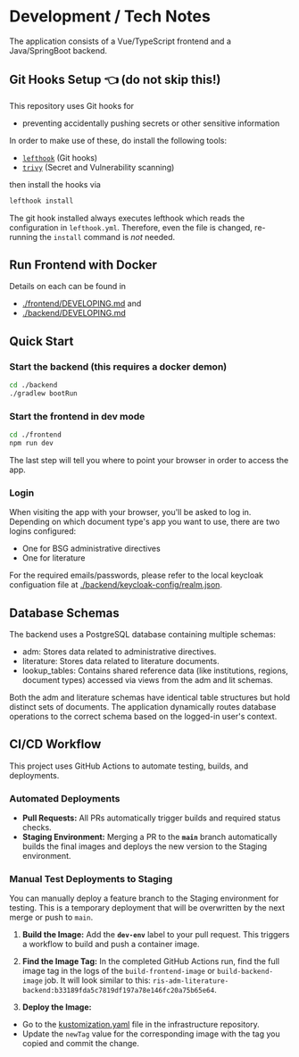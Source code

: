 # Development / Tech Notes

The application consists of a Vue/TypeScript frontend and a Java/SpringBoot backend.

## Git Hooks Setup 👈 (do not skip this!)

This repository uses Git hooks for

- preventing accidentally pushing secrets or other sensitive information

In order to make use of these, do install the following tools:

- [`lefthook`](https://github.com/evilmartians/lefthook) (Git hooks)
- [`trivy`](https://github.com/aquasecurity/trivy) (Secret and Vulnerability scanning)

then install the hooks via

```bash
lefthook install
```

The git hook installed always executes lefthook which reads the configuration in `lefthook.yml`. Therefore, even the file is changed, re-running the `install` command is _not_ needed.

## Run Frontend with Docker

Details on each can be found in

- [./frontend/DEVELOPING.md](./frontend/DEVELOPING.md) and
- [./backend/DEVELOPING.md](./backend/DEVELOPING.md)

## Quick Start

### Start the backend (this requires a docker demon)

```bash
cd ./backend
./gradlew bootRun
```

### Start the frontend in dev mode

```bash
cd ./frontend
npm run dev
```

The last step will tell you where to point your browser in order to access the app.

### Login
When visiting the app with your browser, you'll be asked to log in. Depending on which document type's app you want to use, there are two logins configured:

* One for BSG administrative directives
* One for literature

For the required emails/passwords, please refer to the local keycloak configuation file at [./backend/keycloak-config/realm.json](./backend/keycloak-config/realm.json).

## Database Schemas
The backend uses a PostgreSQL database containing multiple schemas:
* adm: Stores data related to administrative directives.
* literature:  Stores data related to literature documents.
* lookup_tables: Contains shared reference data (like institutions, regions, document types) accessed via views from the adm and lit schemas.

Both the adm and literature schemas have identical table structures but hold distinct sets of documents. The application dynamically routes database operations to the correct schema based on the logged-in user's context.


## CI/CD Workflow

This project uses GitHub Actions to automate testing, builds, and deployments.

### Automated Deployments

* **Pull Requests:** All PRs automatically trigger builds and required status checks.
* **Staging Environment:** Merging a PR to the **`main`** branch automatically builds the final images and deploys the new version to the Staging environment.

### Manual Test Deployments to Staging

You can manually deploy a feature branch to the Staging environment for testing. This is a temporary deployment that will be overwritten by the next merge or push to `main`.

1.  **Build the Image:** Add the **`dev-env`** label to your pull request. This triggers a workflow to build and push a container image.

2.  **Find the Image Tag:** In the completed GitHub Actions run, find the full image tag in the logs of the `build-frontend-image` or `build-backend-image` job. It will look similar to this: `ris-adm-literature-backend:b33189fda5c7819df197a78e146fc20a75b65e64`.

3.  **Deploy the Image:**
  * Go to the [kustomization.yaml](https://github.com/digitalservicebund/ris-adm-literature-infra/blob/main/manifests/overlays/staging/kustomization.yaml) file in the infrastructure repository.
  * Update the `newTag` value for the corresponding image with the tag you copied and commit the change.
